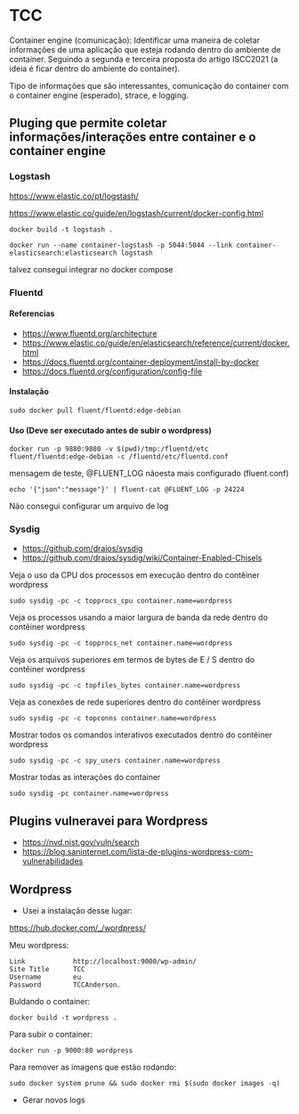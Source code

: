# TCC

Container engine (comunicação): Identificar uma maneira de coletar informações de uma aplicação que esteja rodando dentro do 
ambiente de container. Seguindo a segunda e terceira proposta do artigo ISCC2021 (a ideia é ficar dentro do ambiente do container). 

Tipo de informações que são interessantes, comunicação do container com o container engine (esperado), strace, e logging.

## Pluging que permite coletar informações/interações entre container e o container engine

### Logstash
https://www.elastic.co/pt/logstash/ 

https://www.elastic.co/guide/en/logstash/current/docker-config.html

    docker build -t logstash .

    docker run --name container-logstash -p 5044:5044 --link container-elasticsearch:elasticsearch logstash

talvez consegui integrar no docker compose

### Fluentd 

#### Referencias

* https://www.fluentd.org/architecture
* https://www.elastic.co/guide/en/elasticsearch/reference/current/docker.html
* https://docs.fluentd.org/container-deployment/install-by-docker
* https://docs.fluentd.org/configuration/config-file

#### Instalação

    sudo docker pull fluent/fluentd:edge-debian

#### Uso (Deve ser executado antes de subir o wordpress)

    docker run -p 9880:9880 -v $(pwd)/tmp:/fluentd/etc fluent/fluentd:edge-debian -c /fluentd/etc/fluentd.conf

mensagem de teste, @FLUENT_LOG nãoesta mais configurado (fluent.conf)

    echo '{"json":"message"}' | fluent-cat @FLUENT_LOG -p 24224

Não consegui configurar um arquivo de log

### Sysdig
* https://github.com/draios/sysdig
* https://github.com/draios/sysdig/wiki/Container-Enabled-Chisels

Veja o uso da CPU dos processos em execução dentro do contêiner wordpress

    sudo sysdig -pc -c topprocs_cpu container.name=wordpress

Veja os processos usando a maior largura de banda da rede dentro do contêiner wordpress

    sudo sysdig -pc -c topprocs_net container.name=wordpress

Veja os arquivos superiores em termos de bytes de E / S dentro do contêiner wordpress

    sudo sysdig -pc -c topfiles_bytes container.name=wordpress

Veja as conexões de rede superiores dentro do contêiner wordpress

    sudo sysdig -pc -c topconns container.name=wordpress

Mostrar todos os comandos interativos executados dentro do contêiner wordpress

    sudo sysdig -pc -c spy_users container.name=wordpress

Mostrar todas as interações do container

    sudo sysdig -pc container.name=wordpress

## Plugins vulneravei para Wordpress

* https://nvd.nist.gov/vuln/search
* https://blog.saninternet.com/lista-de-plugins-wordpress-com-vulnerabilidades

## Wordpress

* Usei a instalação desse lugar:

https://hub.docker.com/_/wordpress/

Meu wordpress:

    Link            http://localhost:9000/wp-admin/
    Site Title      TCC
    Username        eu
    Password        TCCAnderson.

Buldando o container:

    docker build -t wordpress .

Para subir o container:

    docker run -p 9000:80 wordpress

Para remover as imagens que estão rodando:

    sudo docker system prune && sudo docker rmi $(sudo docker images -q)

* Gerar novos logs